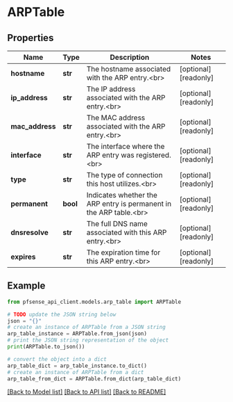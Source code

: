 # ARPTable


## Properties

Name | Type | Description | Notes
------------ | ------------- | ------------- | -------------
**hostname** | **str** | The hostname associated with the ARP entry.&lt;br&gt; | [optional] [readonly] 
**ip_address** | **str** | The IP address associated with the ARP entry.&lt;br&gt; | [optional] [readonly] 
**mac_address** | **str** | The MAC address associated with the ARP entry.&lt;br&gt; | [optional] [readonly] 
**interface** | **str** | The interface where the ARP entry was registered.&lt;br&gt; | [optional] [readonly] 
**type** | **str** | The type of connection this host utilizes.&lt;br&gt; | [optional] [readonly] 
**permanent** | **bool** | Indicates whether the ARP entry is permanent in the ARP table.&lt;br&gt; | [optional] [readonly] 
**dnsresolve** | **str** | The full DNS name associated with this ARP entry.&lt;br&gt; | [optional] [readonly] 
**expires** | **str** | The expiration time for this ARP entry.&lt;br&gt; | [optional] [readonly] 

## Example

```python
from pfsense_api_client.models.arp_table import ARPTable

# TODO update the JSON string below
json = "{}"
# create an instance of ARPTable from a JSON string
arp_table_instance = ARPTable.from_json(json)
# print the JSON string representation of the object
print(ARPTable.to_json())

# convert the object into a dict
arp_table_dict = arp_table_instance.to_dict()
# create an instance of ARPTable from a dict
arp_table_from_dict = ARPTable.from_dict(arp_table_dict)
```
[[Back to Model list]](../README.md#documentation-for-models) [[Back to API list]](../README.md#documentation-for-api-endpoints) [[Back to README]](../README.md)


